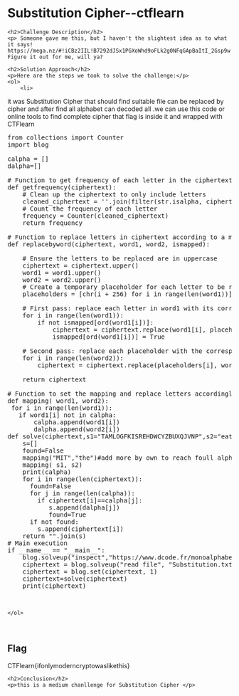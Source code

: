  

<!DOCTYPE html>
<html>
 
<body>
    <h1>Substitution Cipher--ctflearn </h1>

    <h2>Challenge Description</h2>
    <p> Someone gave me this, but I haven't the slightest idea as to what it says! https://mega.nz/#!iCBz2IIL!B7292dJSx1PGXoWhd9oFLk2g0NFqGApBaItI_2Gsp9w Figure it out for me, will ya?
</p>

    <h2>Solution Approach</h2>
    <p>Here are the steps we took to solve the challenge:</p>
    <ol> 
        <li>
it was Substitution Cipher that should find suitable file can be replaced by cipher
and after find all alphabet can decoded all .we can use this code or online tools
to find complete cipher that flag is inside it and wrapped with CTFlearn
<pre>
from collections import Counter
import blog

calpha = []
dalpha=[]

# Function to get frequency of each letter in the ciphertext
def getfrequency(ciphertext):
    # Clean up the ciphertext to only include letters
    cleaned_ciphertext = ''.join(filter(str.isalpha, ciphertext))
    # Count the frequency of each letter
    frequency = Counter(cleaned_ciphertext)
    return frequency

# Function to replace letters in ciphertext according to a mapping using placeholders
def replacebyword(ciphertext, word1, word2, ismapped):
    
    # Ensure the letters to be replaced are in uppercase
    ciphertext = ciphertext.upper()
    word1 = word1.upper()
    word2 = word2.upper()
    # Create a temporary placeholder for each letter to be replaced
    placeholders = [chr(i + 256) for i in range(len(word1))]
    
    # First pass: replace each letter in word1 with its corresponding placeholder
    for i in range(len(word1)):
        if not ismapped[ord(word1[i])]:
            ciphertext = ciphertext.replace(word1[i], placeholders[i])
            ismapped[ord(word1[i])] = True
    
    # Second pass: replace each placeholder with the corresponding letter in word2
    for i in range(len(word2)):
        ciphertext = ciphertext.replace(placeholders[i], word2[i])
    
    return ciphertext

# Function to set the mapping and replace letters accordingly
def mapping( word1, word2):   
 for i in range(len(word1)):
   if word1[i] not in calpha:
       calpha.append(word1[i])
       dalpha.append(word2[i])
def solve(ciphertext,s1="TAMLOGFKISREHDWCYZBUXQJVNP",s2="eatsionrhldcpmuwfbygvkqxz "):
    s=[] 
    found=False   
    mapping("MIT","the")#add more by own to reach foull alphabet like below          
    mapping( s1, s2)
    print(calpha)               
    for i in range(len(ciphertext)):
      found=False
      for j in range(len(calpha)):   
        if ciphertext[i]==calpha[j]:
           s.append(dalpha[j]) 
           found=True
      if not found:
        s.append(ciphertext[i])                
    return "".join(s)
# Main execution
if __name__ == "__main__":
    blog.solveup("inspect","https://www.dcode.fr/monoalphabetic-substitution","") #if site not work use code for mapping and run flag
    ciphertext = blog.solveup("read file", "Substitution.txt", "")
    ciphertext = blog.set(ciphertext, 1)
    ciphertext=solve(ciphertext)
    print(ciphertext)
 

</pre>
    </ol>
<br>
    <h2>Flag</h2>
    <p class="flag">CTFlearn{ifonlymoderncryptowaslikethis}
</p>

    <h2>Conclusion</h2>
    <p>this is a medium chanllenge for Substitution Cipher </p>

</body>
</html>
